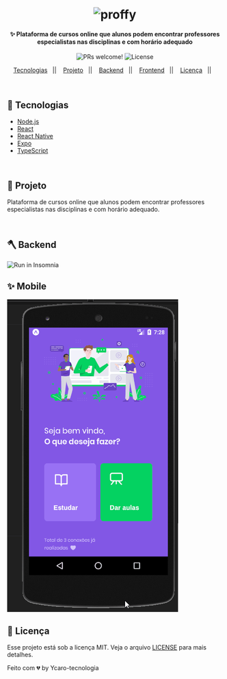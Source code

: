 <h1 align="center">
  <img  alt="proffy"  title="#delicinha" src=".github/" width="250px" />
  
  <h4 align="center">
      ✨ Plataforma de cursos online que alunos podem encontrar professores especialistas nas disciplinas e com horário adequado
  </h4>
  
  <p align="center">
    <img src="https://img.shields.io/static/v1?label=PRs&message=welcome&color=7159c1&labelColor=000000" alt="PRs welcome!" />
  

   <img alt="License" src="https://img.shields.io/static/v1?label=license&message=MIT&color=7159c1&labelColor=000000">
  
  </p>  
  
  <p align="center">
    <a href="#-tecnologias">Tecnologias</a>&nbsp;&nbsp;&nbsp;||&nbsp;&nbsp;&nbsp;
    <a href="#-projeto">Projeto</a>&nbsp;&nbsp;&nbsp;||&nbsp;&nbsp;&nbsp;
    <a href="#-backend">Backend</a>&nbsp;&nbsp;&nbsp;||&nbsp;&nbsp;&nbsp;
    <a href="#-frontend">Frontend</a>&nbsp;&nbsp;&nbsp;||&nbsp;&nbsp;&nbsp;
    <a href="#-licença">Licença</a>&nbsp;&nbsp;&nbsp;||&nbsp;&nbsp;&nbsp;
  </p>
  
  
<br>


## 🎇 Tecnologias
  
- [Node.js](https://nodejs.org/en/)
- [React](https://reactjs.org)
- [React Native](https://facebook.github.io/react-native/)
- [Expo](https://expo.io/)
- [TypeScript](https://www.typescriptlang.org/)

<br>

## 💎 Projeto

<p>Plataforma de cursos online que alunos podem encontrar professores especialistas nas disciplinas e com horário adequado.</p>


<br>
  
## 🪓 Backend

<img  alt="Run in Insomnia" src="https://insomnia.rest/images/run.svg" style="max-width:100%;">

<br>

## ✨ Mobile

<img  alt="proffy" title="#delicinha"  src=  "/.github/mobile.gif" />




## 🧾 Licença

Esse projeto está sob a licença MIT. Veja o arquivo [LICENSE](LICENSE.md) para mais detalhes.


Feito com 💔 by Ycaro-tecnologia
